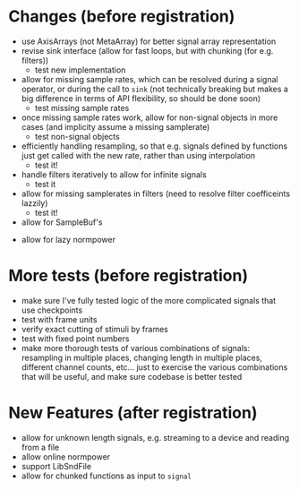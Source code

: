 # Changes (before registration)
+ use AxisArrays (not MetaArray) for better signal array representation
+ revise sink interface (allow for fast loops, but with chunking (for e.g. filters))
    - test new implementation
+ allow for missing sample rates, which can be resolved during
a signal operator, or during the call to `sink` (not technically breaking
but makes a big difference in terms of API flexibility, so should be done soon)
    - test missing sample rates
+ once missing sample rates work, allow for non-signal objects in more cases (and implicity assume a missing samplerate)
    - test non-signal objects
+ efficiently handling resampling, so that e.g. signals defined by functions
    just get called with the new rate, rather than using interpolation
    - test it!
+ handle filters iteratively to allow for infinite signals
    - test it
+ allow for missing samplerates in filters (need to resolve
    filter coefficeints lazzily)
    - test it!
+ allow for SampleBuf's
- allow for lazy normpower

# More tests (before registration)
- make sure I've fully tested logic of the more complicated
  signals that use checkpoints
- test with frame units 
- verify exact cutting of stimuli by frames
- test with fixed point numbers
- make more thorough tests of various combinations of signals: resampling
in multiple places, changing length in multiple places, different channel
counts, etc... just to exercise the various combinations that will
be useful, and make sure codebase is better tested

# New Features (after registration)
- allow for unknown length signals, e.g. streaming to a device
    and reading from a file
- allow online normpower
- support LibSndFile
- allow for chunked functions as input to `signal`